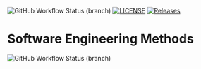 ![GitHub Workflow Status (branch)](https://img.shields.io/github/actions/workflow/status/BaddAttitude/softMeth/main.yml?branch=master)
[![LICENSE](https://img.shields.io/github/license/BaddAttitude/sem.svg?style=flat-square)](https://github.com/BaddAttitud/sem/blob/master/LICENSE)
[![Releases](https://img.shields.io/github/release/BaddAttitude/sem/all.svg?style=flat-square)](https://github.com/BaddAttitud/sem/releases)
# Software Engineering Methods
![GitHub Workflow Status (branch)](https://img.shields.io/github/actions/workflow/status/Baddattitude/SoftMeth/main.yml?branch=develop)
